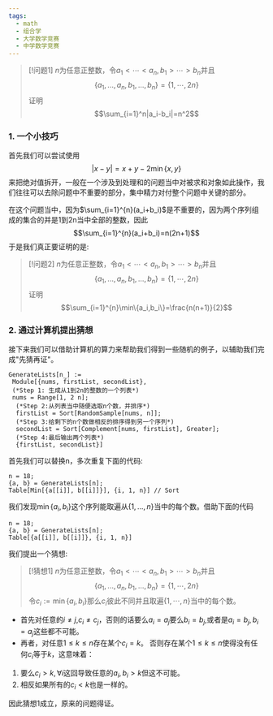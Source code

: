 ```yaml
---
tags:
  - math
  - 组合学
  - 大学数学竞赛
  - 中学数学竞赛
---
```

 
> [!问题1]
> $n$为任意正整数，令$a_1<\cdots<a_n,b_1>\cdots>b_n$并且$$\{a_1,...,a_n,b_1,...,b_n\}=\{1,\cdots,2n\}$$证明$$\sum_{i=1}^n|a_i-b_i|=n^2$$

### 1. 一个小技巧

首先我们可以尝试使用$$|x-y|=x+y-2\min\{x,y\}$$来把绝对值拆开，一般在一个涉及到处理和的问题当中对被求和对象如此操作，我们往往可以去除问题中不重要的部分，集中精力对付整个问题中关键的部分。

在这个问题当中，因为$\sum_{i=1}^{n}(a_i+b_i)$是不重要的，因为两个序列组成的集合的并是1到2n当中全部的整数，因此$$\sum_{i=1}^{n}(a_i+b_i)=n(2n+1)$$于是我们真正要证明的是:

> [!问题2]
> $n$为任意正整数，令$a_1<\cdots<a_n,b_1>\cdots>b_n$并且$$\{a_1,...,a_n,b_1,...,b_n\}=\{1,\cdots,2n\}$$证明$$\sum_{i=1}^{n}\min\{a_i,b_i\}=\frac{n(n+1)}{2}$$

### 2. 通过计算机提出猜想

接下来我们可以借助计算机的算力来帮助我们得到一些随机的例子，以辅助我们完成"先猜再证"。

```wolfram
GenerateLists[n_] := 
 Module[{nums, firstList, secondList},
 (*Step 1: 生成从1到2n的整数的一个列表*)
 nums = Range[1, 2 n];
  (*Step 2:从列表当中随便选取n个数，并排序*)
  firstList = Sort[RandomSample[nums, n]];
  (*Step 3:给剩下的n个数做相反的排序得到另一个序列*)
  secondList = Sort[Complement[nums, firstList], Greater];
  (*Step 4:最后输出两个列表*)
  {firstList, secondList}]
```

首先我们可以替换n，多次重复下面的代码:
```wolfram
n = 18;
{a, b} = GenerateLists[n];
Table[Min[{a[[i]], b[[i]]}], {i, 1, n}] // Sort
```
我们发现$\min\{a_i,b_i\}$这个序列能取遍从$\{1,...,n\}$当中的每个数。借助下面的代码
```wolfram
n = 18;
{a, b} = GenerateLists[n];
Table[{a[[i]], b[[i]]}, {i, 1, n}]
```
我们提出一个猜想:

> [!猜想1]
> $n$为任意正整数，令$a_1<\cdots<a_n,b_1>\cdots>b_n$并且$$\{a_1,...,a_n,b_1,...,b_n\}=\{1,\cdots,2n\}$$令$c_i:=\min\{a_i,b_i\}$那么$c_i$彼此不同并且取遍$\{1,\cdots,n\}$当中的每个数。

* 首先对任意的$i\neq j$,$c_i\neq c_j$，否则的话要么$a_i=a_j$要么$b_i=b_j$,或者是$a_i=b_j,b_i=a_j$这些都不可能。
* 再者，对任意$1\leq k\leq n$存在某个$c_i=k$。
否则存在某个$1\leq k\leq n$使得没有任何$c_i$等于$k$，这意味着：
1. 要么$c_i>k,\forall i$这回导致任意的$a_i,b_i>k$但这不可能。
2. 相反如果所有的$c_i<k$也是一样的。

因此猜想1成立，原来的问题得证。



